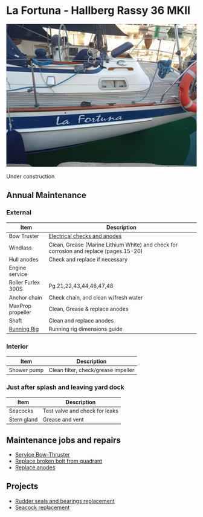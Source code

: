# La Fortuna - Hallberg Rassy 36 MKII

![LaFortuna](images/lafortuna.jpg)


Under construction

## Annual Maintenance

### External

| Item | Description |
| --- | ----------- |
| Bow Truster | [Electrical checks and anodes](jobs/service-bow-thruster.md) |
| Windlass | Clean, Grease (Marine Lithium White) and check for corrosion and replace (pages.15-20)|
| Hull anodes | Check and replace if necessary |
| Engine service |  |
| Roller Furlex 300S  | Pg.21,22,43,44,46,47,48 |
| Anchor chain | Check chain, and clean w/fresh water |
| MaxProp propeller | Clean, Grease & replace anodes |
| Shaft | Clean and replace anodes |
| [Running Rig](running-rigging.md) | Running rig dimensions guide |

### Interior

| Item | Description |
| --- | ----------- |
| Shower pump | Clean filter, check/grease impeller |


### Just after splash and leaving yard dock

| Item | Description |
| --- | ----------- |
| Seacocks | Test valve and check for leaks |
| Stern gland | Grease and vent  |


## Maintenance jobs and repairs

- [Service Bow-Thruster](jobs/service-bow-thruster.md)
- [Replace broken bolt from quadrant](jobs/quadrant-auto-pilot.md)
- [Replace anodes](jobs/replace-anodes.md)

## Projects

- [Rudder seals and bearings replacement](projects/rudder-bearings-seals-replacement.md)
- [Seacock replacement](projects/seacock-replacement.md)
